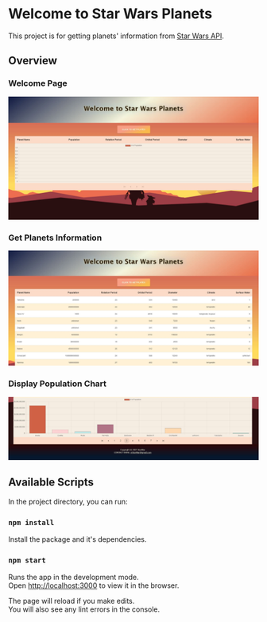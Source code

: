 # Welcome to Star Wars Planets

This project is for getting planets' information from [Star Wars API](https://swapi.py4e.com/api/planets/).

## Overview
### Welcome Page
![welcome page](public/screen/mainPage.JPG) 

### Get Planets Information
![Planets Info](public/screen/table.JPG)

### Display Population Chart
![Population Chart](public/screen/chart.JPG)

## Available Scripts

In the project directory, you can run:

### `npm install`

Install the package and it's dependencies.

### `npm start`

Runs the app in the development mode.\
Open [http://localhost:3000](http://localhost:3000) to view it in the browser.

The page will reload if you make edits.\
You will also see any lint errors in the console.